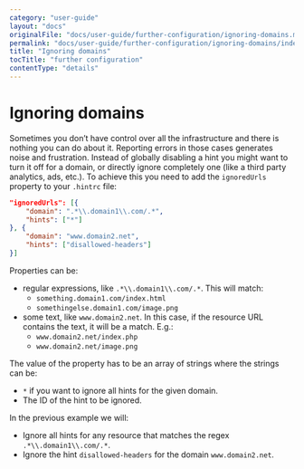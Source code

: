 ```yaml
---
category: "user-guide"
layout: "docs"
originalFile: "docs/user-guide/further-configuration/ignoring-domains.md"
permalink: "docs/user-guide/further-configuration/ignoring-domains/index.html"
title: "Ignoring domains"
tocTitle: "further configuration"
contentType: "details"
---
```

# Ignoring domains

Sometimes you don’t have control over all the infrastructure and there
is nothing you can do about it. Reporting errors in those cases generates
noise and frustration. Instead of globally disabling a hint you might
want to turn it off for a domain, or directly ignore completely one (like
a third party analytics, ads, etc.). To achieve this you need to add the
`ignoredUrls` property to your `.hintrc` file:

```json
"ignoredUrls": [{
    "domain": ".*\\.domain1\\.com/.*",
    "hints": ["*"]
}, {
    "domain": "www.domain2.net",
    "hints": ["disallowed-headers"]
}]
```

Properties can be:

* regular expressions, like `.*\\.domain1\\.com/.*`. This will match:
  * `something.domain1.com/index.html`
  * `somethingelse.domain1.com/image.png`
* some text, like `www.domain2.net`. In this case, if the resource URL
  contains the text, it will be a match. E.g.:
  * `www.domain2.net/index.php`
  * `www.domain2.net/image.png`

The value of the property has to be an array of strings where the
strings can be:

* `*` if you want to ignore all hints for the given domain.
* The ID of the hint to be ignored.

In the previous example we will:

* Ignore all hints for any resource that matches the regex
  `.*\\.domain1\\.com/.*`.
* Ignore the hint `disallowed-headers` for the domain `www.domain2.net`.
